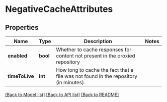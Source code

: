 # NegativeCacheAttributes

## Properties
Name | Type | Description | Notes
------------ | ------------- | ------------- | -------------
**enabled** | **bool** | Whether to cache responses for content not present in the proxied repository | 
**timeToLive** | **int** | How long to cache the fact that a file was not found in the repository (in minutes) | 

[[Back to Model list]](../README.md#documentation-for-models) [[Back to API list]](../README.md#documentation-for-api-endpoints) [[Back to README]](../README.md)


